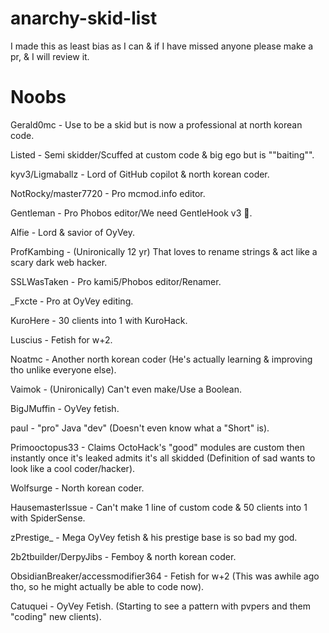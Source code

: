 # anarchy-skid-list
I made this as least bias as I can & if I have missed anyone please make a pr, & I will review it.

# Noobs
Gerald0mc - Use to be a skid but is now a professional at north korean code.

Listed - Semi skidder/Scuffed at custom code & big ego but is ""baiting"".

kyv3/Ligmaballz - Lord of GitHub copilot & north korean coder.

NotRocky/master7720 - Pro mcmod.info editor.

Gentleman - Pro Phobos editor/We need GentleHook v3 :pray:.

Alfie - Lord & savior of OyVey.

ProfKambing - (Unironically 12 yr) That loves to rename strings & act like a scary dark web hacker.

SSLWasTaken - Pro kami5/Phobos editor/Renamer.

_Fxcte - Pro at OyVey editing.

KuroHere - 30 clients into 1 with KuroHack.

Luscius - Fetish for w+2.

Noatmc - Another north korean coder (He's actually learning & improving tho unlike everyone else).

Vaimok - (Unironically) Can't even make/Use a Boolean.

BigJMuffin - OyVey fetish.

pauI - "pro" Java "dev" (Doesn't even know what a "Short" is).

Primooctopus33 - Claims OctoHack's "good" modules are custom then instantly once it's leaked admits it's all skidded (Definition of sad wants to look like a cool coder/hacker).

Wolfsurge - North korean coder.

HausemasterIssue - Can't make 1 line of custom code & 50 clients into 1 with SpiderSense.

zPrestige_ - Mega OyVey fetish & his prestige base is so bad my god.

2b2tbuilder/DerpyJibs - Femboy & north korean coder.

ObsidianBreaker/accessmodifier364 - Fetish for w+2 (This was awhile ago tho, so he might actually be able to code now).

Catuquei - OyVey Fetish. (Starting to see a pattern with pvpers and them "coding" new clients).
